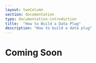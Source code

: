 ```yaml
---
layout: twoColumn
section: documentation
type: documentation-introduction
title:  "How to Build a Data Plug"
description: "How to build a data plug"
---
```


# Coming Soon
